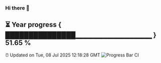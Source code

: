 ### Hi there 👋
⏳ Year progress { ███████████████▁▁▁▁▁▁▁▁▁▁▁▁▁▁▁ } 51.65 %
---
⏰ Updated on Tue, 08 Jul 2025 12:18:28 GMT
![Progress Bar CI](https://github.com/Moyi321/Moyi321/workflows/Progress%20Bar%20CI/badge.svg)
